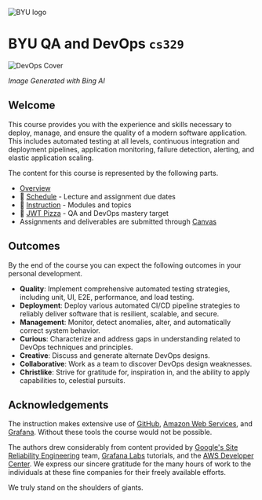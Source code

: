 ![BYU logo](https://github.com/devops329/devops/blob/main/byuLogo.png?raw=true)

# BYU QA and DevOps `cs329`

![DevOps Cover](https://github.com/devops329/devops/blob/main/devopscover.jpg?raw=true)

_Image Generated with Bing AI_

## Welcome

This course provides you with the experience and skills necessary to deploy, manage, and ensure the quality of a modern software application. This includes automated testing at all levels, continuous integration and deployment pipelines, application monitoring, failure detection, alerting, and elastic application scaling.

The content for this course is represented by the following parts.

- [Overview](https://github.com/devops329/devops/blob/main/instruction/overview/overview.md)
- 📅 [Schedule](https://github.com/devops329/devops/blob/main/schedule/schedule.md) - Lecture and assignment due dates
- 📘 [Instruction](https://github.com/devops329/devops/blob/main/instruction/modules.md#readme) - Modules and topics
- 🍕 [JWT Pizza](https://github.com/devops329/devops/blob/main/instruction/jwtPizza/jwtPizza.md) - QA and DevOps mastery target
- Assignments and deliverables are submitted through [Canvas](https://byu.instructure.com)

## Outcomes

By the end of the course you can expect the following outcomes in your personal development.

- **Quality**: Implement comprehensive automated testing strategies, including unit, UI, E2E, performance, and load testing.
- **Deployment**: Deploy various automated CI/CD pipeline strategies to reliably deliver software that is resilient, scalable, and secure.
- **Management**: Monitor, detect anomalies, alter, and automatically correct system behavior.
- **Curious**: Characterize and address gaps in understanding related to DevOps techniques and principles.
- **Creative**: Discuss and generate alternate DevOps designs.
- **Collaborative**: Work as a team to discover DevOps design weaknesses.
- **Christlike**: Strive for gratitude for, inspiration in, and the ability to apply capabilities to, celestial pursuits.

## Acknowledgements

The instruction makes extensive use of [GitHub](https://github.com), [Amazon Web Services](https://aws.amazon.com/), and [Grafana](https://grafan.com). Without these tools the course would not be possible.

The authors drew considerably from content provided by [Google's Site Reliability Engineering](https://sre.google/) team, [Grafana Labs](https://grafana.com/tutorials/) tutorials, and the [AWS Developer Center](https://aws.amazon.com/developer/learning/). We express our sincere gratitude for the many hours of work to the individuals at these fine companies for their freely available efforts.

We truly stand on the shoulders of giants.
